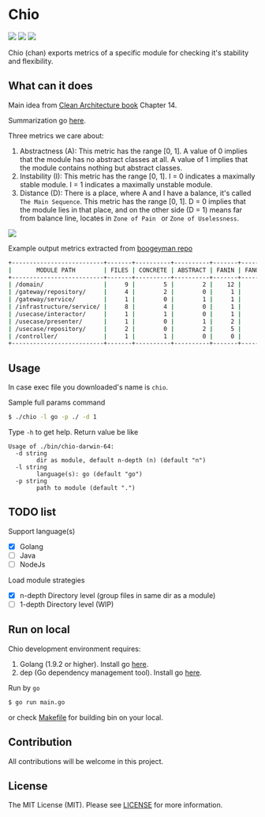 # Chio

[![][goreportcard-svg]][goreportcard] 
[![][CodeFactor]](https://www.codefactor.io/repository/github/khanhtc1202/chio)
[![][Build Status]](https://travis-ci.org/khanhtc1202/chio)

[Build Status]: https://travis-ci.org/khanhtc1202/chio.svg?branch=master
[CodeFactor]: https://www.codefactor.io/repository/github/khanhtc1202/chio/badge
[goreportcard]: https://goreportcard.com/report/github.com/khanhtc1202/chio
[goreportcard-svg]: https://goreportcard.com/badge/github.com/khanhtc1202/chio

Chio (chan) exports metrics of a specific module for checking it's stability and flexibility.  

## What can it does

Main idea from [Clean Architecture book](https://books.google.co.jp/books/about/Clean_Architecture.html?id=uGE1DwAAQBAJ&source=kp_cover&redir_esc=y) Chapter 14. 

Summarization go [here](https://github.com/khanhtc1202/til/issues/7).

Three metrics we care about:

1. Abstractness (A):
This metric has the range [0, 1]. A value of 0 implies that the module has no abstract classes at all. A value of 1 implies that the module contains nothing but abstract classes.
2. Instability (I):
This metric has the range [0, 1]. I = 0 indicates a maximally stable module. I = 1 indicates a maximally unstable module.
3. Distance (D):
There is a place, where A and I have a balance, it's called `The Main Sequence`.
This metric has the range [0, 1]. D = 0 implies that the module lies in that place, and on the other side (D = 1) means far from balance line, locates in `Zone of Pain ` or `Zone of Uselessness`.  

![](https://user-images.githubusercontent.com/32532742/43695838-e64283f0-9975-11e8-8a9d-8d6d64f87437.png)

Example output metrics extracted from [boogeyman repo](https://github.com/khanhtc1202/boogeyman/internal)

```bash
+--------------------------+-------+----------+----------+-------+--------+--------------+-------------+----------+
|       MODULE PATH        | FILES | CONCRETE | ABSTRACT | FANIN | FANOUT | ABSTRACTNESS | INSTABILITY | DISTANCE |
+--------------------------+-------+----------+----------+-------+--------+--------------+-------------+----------+
| /domain/                 |     9 |        5 |        2 |    12 |     15 | 0.286        | 0.556       | 0.159    |
| /gateway/repository/     |     4 |        2 |        0 |     1 |      6 | 0.000        | 0.857       | 0.143    |
| /gateway/service/        |     1 |        0 |        1 |     1 |      1 | 1.000        | 0.500       | 0.500    |
| /infrastructure/service/ |     8 |        4 |        0 |     1 |     26 | 0.000        | 0.963       | 0.037    |
| /usecase/interactor/     |     1 |        1 |        0 |     1 |      4 | 0.000        | 0.800       | 0.200    |
| /usecase/presenter/      |     1 |        0 |        1 |     2 |      1 | 1.000        | 0.333       | 0.333    |
| /usecase/repository/     |     2 |        0 |        2 |     5 |      2 | 1.000        | 0.286       | 0.286    |
| /controller/             |     1 |        1 |        0 |     0 |      4 | 0.000        | 1.000       | 0.000    |
+--------------------------+-------+----------+----------+-------+--------+--------------+-------------+----------+
```

## Usage

In case exec file you downloaded's name is `chio`.

Sample full params command

```bash
$ ./chio -l go -p ./ -d 1
```

Type `-h` to get help. Return value be like

```$xslt
Usage of ./bin/chio-darwin-64:
  -d string
        dir as module, default n-depth (n) (default "n")
  -l string
        language(s): go (default "go")
  -p string
        path to module (default ".")

```


## TODO list

Support language(s)
- [x] Golang
- [ ] Java
- [ ] NodeJs

Load module strategies
- [x] n-depth Directory level (group files in same dir as a module)
- [ ] 1-depth Directory level (WIP)

## Run on local

Chio development environment requires: 

1. Golang (1.9.2 or higher). Install go [here](https://golang.org/doc/install).
2. dep (Go dependency management tool). Install go [here](https://github.com/golang/dep).

Run by `go`

```bash
$ go run main.go
```

or check [Makefile](https://github.com/khanhtc1202/chio/blob/master/Makefile) for building bin on your local.

## Contribution

All contributions will be welcome in this project.

## License
The MIT License (MIT). Please see [LICENSE](LICENSE) for more information.

